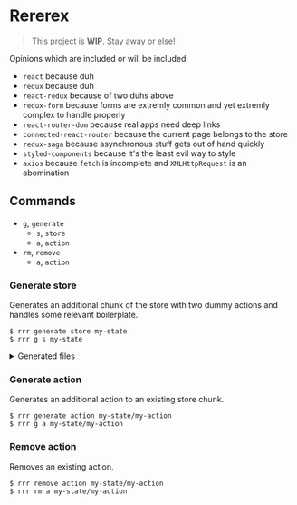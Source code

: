 # Rererex

> This project is **WIP**. Stay away or else!

Opinions which are included or will be included:

- `react` because duh
- `redux` because duh
- `react-redux` because of two duhs above
- `redux-form` because forms are extremly common and yet extremly complex to handle properly
- `react-router-dom` because real apps need deep links
- `connected-react-router` because the current page belongs to the store
- `redux-saga` because asynchronous stuff gets out of hand quickly
- `styled-components` because it's the least evil way to style
- `axios` because `fetch` is incomplete and `XMLHttpRequest` is an abomination

## Commands

- `g`, `generate`
  - `s`, `store`
  - `a`, `action`
- `rm`, `remove`
  - `a`, `action`

### Generate store

Generates an additional chunk of the store with two dummy actions and handles some relevant boilerplate.

```
$ rrr generate store my-state
$ rrr g s my-state
```

<details>
<summary>Generated files</summary>

<details>
<summary><code>src/store/my-state/action-type.ts</code> has two dummy action types.</summary>

```
enum ActionType {
  action1 = 'test/action1',
  action2 = 'test/action2',
}

export default ActionType
```
</details>

<details>
<summary><code>src/store/my-state/actions.ts</code> has two dummy action creators.</summary>

```
import createAction from '../../create-action'
import ActionType from './action-type'

export const action1 = () => createAction(ActionType.action1)
export const action2 = () => createAction(ActionType.action2)
```
</details>

`src/store/my-state/interface.ts` is an empty file.

<details>
<summary><code>src/store/my-state/reducer.ts</code> has a reduced which handles the two dummy actions.</summary>

```
import { Reducer } from 'redux'
import State, { initialState } from './state'
import ActionType from './action-type'
import * as utils from '../../utils'

type Action = GetActions<typeof import('./actions')>

const reducer: Reducer<State, Action> = (state = initialState, action) => {
  switch (action.type) {
    case ActionType.action1:
      return {
        ...state,
      }
    case ActionType.action2:
      return {
        ...state,
      }
    default:
      utils.assertNever(action)
      return state
  }
}

export default reducer
```
</details>

<details>
<summary><code>src/store/my-state/state.ts</code> is ready for type info on the state and the initial value.</summary>

```
interface Interface {
}

type State = Interface | null

const initialState: State = null

export default State
export { initialState }
```
</details>

<details>
<summary><code>src/store/my-state/index.ts</code> is a barrel which exposes relevant parts to public.</summary>

```
import * as actionTypes from './action-type'
import * as actions from './actions'
import * as reducer from './reducer'
import * as state from './state'

export {
  actionTypes,
  actions,
  reducer,
  state,
}
```
</details>

<details>
<summary><code>src/store/reducer.ts</code> is updated to include the newly created reducer for `my-state`.</summary>

```
import { combineReducers } from 'redux'

import { reducer as form } from 'redux-form'

import me from './me/reducer'
import myState from './test/my-state';

export default combineReducers({
  form,
  me,
  myState,
})
```
</details>

<details>
<summary><code>src/store/state.ts</code> is updated in a similar fashion.</summary>

```
import Me from './me/state'
import MyState from './my-state/state';

export default interface State {
  me: Me,
  myState: MyState;
}
```
</details>

</details>

### Generate action

Generates an additional action to an existing store chunk.

```
$ rrr generate action my-state/my-action
$ rrr g a my-state/my-action
```

### Remove action

Removes an existing action.

```
$ rrr remove action my-state/my-action
$ rrr rm a my-state/my-action
```
